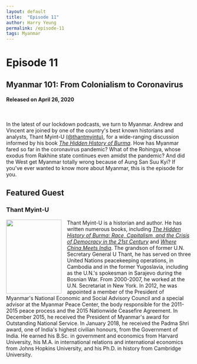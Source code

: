 ```yaml
---
layout: default
title:  "Episode 11"
author: Harry Yeung
permalink: /episode-11
tags: Myanmar
---
```


# Episode 11
## Myanmar 101: From Colonialism to Coronavirus
#### Released on April 26, 2020

<div id="buzzsprout-player-3517189"></div>
<script src="https://www.buzzsprout.com/699187/3517189-myanmar-101-from-colonialism-to-coronavirus.js?container_id=buzzsprout-player-3517189&player=small" type="text/javascript" charset="utf-8"></script>
<br>

In the latest of our lockdown podcasts, we turn to Myanmar. Andrew and Vincent are joined by one of the country's best known historians and analysts, Thant Myint-U [(@thantmyintu)](https://twitter.com/thantmyintu), for a wide-ranging discussion informed by his book [*The Hidden History of Burma*](https://www.amazon.com/gp/product/1324003294/ref=as_li_tl?ie=UTF8&camp=1789&creative=9325&creativeASIN=1324003294&linkCode=as2&tag=asiamatterspo-20&linkId=b015a2babfc96a8cc1dc6d9c5b9bff88). How has Myanmar fared so far in the coronavirus pandemic? What of the Rohingya, whose exodus from Rakhine state continues even amidst the pandemic? And did the West get Myanmar totally wrong because of Aung San Suu Kyi? If you've ever wanted to know more about Myanmar, this is the episode for you.

## Featured Guest

### Thant Myint-U

<img src="https://user-images.githubusercontent.com/67763587/94618293-c4b0c580-025f-11eb-9563-d186313005a2.png"
  style="width:150px;height:200px;margin-right:15px;"
  align="left" />
  <p>Thant Myint-U is a historian and author. He has written numerous books, including <a href="https://www.amazon.com/gp/product/1324003294/ref=as_li_tl?ie=UTF8&camp=1789&creative=9325&creativeASIN=1324003294&linkCode=as2&tag=asiamatterspo-20&linkId=b015a2babfc96a8cc1dc6d9c5b9bff88"><i>The Hidden History of Burma: Race, Capitalism, and the Crisis of Democracy in the 21st Century</i></a> and <a href="https://www.amazon.com/gp/product/0374533520/ref=as_li_tl?ie=UTF8&camp=1789&creative=9325&creativeASIN=0374533520&linkCode=as2&tag=asiamatterspo-20&linkId=bfe704c9dd7d856e211b503d1bfa667f"><i>Where China Meets India</i></a>. The grandson of former U.N. Secretary General U Thant, he has served on three United Nations peacekeeping operations, in Cambodia and in the former Yugoslavia, including as the U.N.'s spokesman in Sarajevo during the Bosnian War. From 2000-2007, he worked at the U.N. Secretariat in New York. In 2012, he was appointed a member of the President of Myanmar's National Economic and Social Advisory Council and a special advisor at the Myanmar Peace Center, the body responsible for the 2011-2015 peace process and the 2015 Nationwide Ceasefire Agreement. In December 2015, he received the President of Myanmar's award for Outstanding National Service. In January 2018, he received the Padma Shri award, one of India's highest civilian honours, from the Government of India. He earned his B.Sc. in government and economics from Harvard University, his M.A. in international relations and international economics from Johns Hopkins University, and his Ph.D. in history from Cambridge University.</p>
